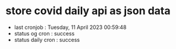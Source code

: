 # store covid daily api as json data

- last cronjob : Tuesday, 11 April 2023 00:59:48
- status og cron : success
- status daily cron : success
      
      
